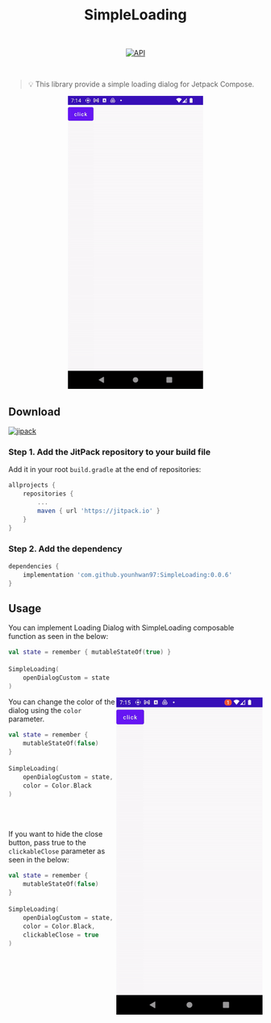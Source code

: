 <h1 align="center">SimpleLoading</h1></br>

<p align="center">
  <a href="https://android-arsenal.com/api?level=21"><img alt="API" src="https://img.shields.io/badge/API-21%2B-brightgreen.svg?style=flat"/></a>
</p><br>

> 💡 This library provide a simple loading dialog for Jetpack Compose.</p>
<p align="center">
<img src="preview/preview1.gif" width="268"/>
</p>

## Download
[![jipack](https://jitpack.io/v/younhwan97/SimpleLoading.svg)](https://jitpack.io/#younhwan97/SimpleLoading)

### **Step 1.** Add the JitPack repository to your build file

Add it in your root `build.gradle` at the end of repositories:

```gradle
allprojects {
    repositories {
        ...
        maven { url 'https://jitpack.io' }
    }
}
```

### **Step 2.** Add the dependency

```gradle
dependencies {
    implementation 'com.github.younhwan97:SimpleLoading:0.0.6'
}
```

## Usage

You can implement Loading Dialog with SimpleLoading composable function as seen in the below:

```Kotlin
val state = remember { mutableStateOf(true) }

SimpleLoading(
    openDialogCustom = state
)
```

<div width="310" align="right">
    <img align="right" src="preview/preview2.gif" width="290"/>
</div>

You can change the color of the dialog using the `color` parameter. 

```kotlin
val state = remember {
    mutableStateOf(false)
}

SimpleLoading(
    openDialogCustom = state,
    color = Color.Black
)

```

<br><br>

If you want to hide the close button, pass true to the `clickableClose` parameter as seen in the below:

```kotlin
val state = remember {
    mutableStateOf(false)
}

SimpleLoading(
    openDialogCustom = state,
    color = Color.Black,
    clickableClose = true
)
```